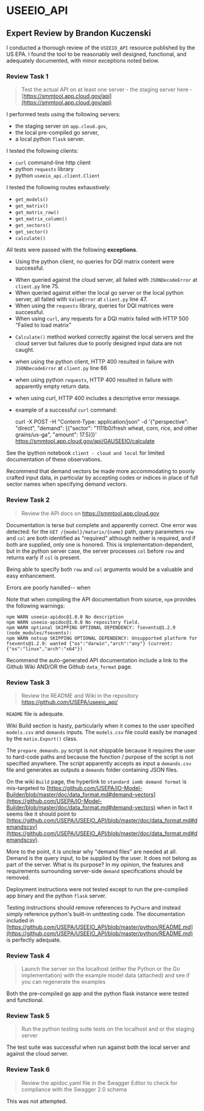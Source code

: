 # USEEIO_API
## Expert Review by Brandon Kuczenski

I conducted a thorough review of the `USEEIO_API` resource published by the US EPA. I found the tool to be reasonably well designed, functional, and adequately documented, with minor exceptions noted below.

### Review Task 1

> Test the actual API on at least one server -  the staging server here - [https://smmtool.app.cloud.gov/api](https://smmtool.app.cloud.gov/api)

I performed tests using the following servers:

 - the staging server on `app.cloud.gov`,
 - the local pre-compiled go server,
 - a local python `flask` server.

I tested the following clients:

 - `curl` command-line http client
 - python `requests` library
 - python `useeio_api.client.Client`

I tested the following routes exhaustively:

 - `get_models()`
 - `get_matrix()`
 - `get_matrix_row()`
 - `get_matrix_column()`
 - `get_sectors()`
 - `get_sector()`
 - `calculate()`

All tests were passed with the following **exceptions**.

 * Using the python client, no queries for DQI matrix content were successful.
  - When queried against the cloud server, all failed with `JSONDecodeError` at `client.py` line 75.
  - When queried against either the local go server or the local python server, all failed with `ValueError` at `client.py` line 47.
  - When using the `requests` library, queries for DQI matrices were successful.
  - When using `curl`, any requests for a DQI matrix failed with HTTP 500 "Failed to load matrix" 

 * `Calculate()` method worked correctly against the local servers and the cloud server but failures due to poorly designed input data are not caught.
  - when using the python client, HTTP 400 resulted in failure with `JSONDecodeError` at `client.py` line 66
  - when using python `requests`, HTTP 400 resulted in failure with apparently empty return data.
  - when using curl, HTTP 400 includes a descriptive error message.
  - example of a successful `curl` command:

    curl -X POST -H "Content-Type: application/json" -d '{"perspective": "direct", "demand": [{"sector": "1111b0/fresh wheat, corn, rice, and other grains/us-ga", "amount": 17.5}]}' https://smmtool.app.cloud.gov/api/GAUSEEIO/calculate

See the ipython notebook `client - cloud and local` for limited documentation of these observations.

Recommend that demand vectors be made more accommodating to poorly crafted input data, in particular by accepting codes or indices in place of full sector names when specifying demand vectors.

### Review Task 2

> Review the API docs on https://smmtool.app.cloud.gov

Documentation is terse but complete and apparently correct.  One error was detected: for the `GET /{model}/matarix/{name}` path, query parameters `row` and `col` are both identified as "required" although neither is required, and if both are supplied, only one is honored.  This is implementation-dependent, but in the python server case, the server processes `col` before `row` and returns early if `col` is present.

Being able to specify both `row` and `col` arguments would be a valuable and easy enhancement.

Errors are poorly handled-- when 

Note that when compiling the API documentation from source, `npm` provides the following warnings:

    npm WARN useeio-apidoc@1.0.0 No description
    npm WARN useeio-apidoc@1.0.0 No repository field.
    npm WARN optional SKIPPING OPTIONAL DEPENDENCY: fsevents@1.2.9 (node_modules/fsevents):
    npm WARN notsup SKIPPING OPTIONAL DEPENDENCY: Unsupported platform for fsevents@1.2.9: wanted {"os":"darwin","arch":"any"} (current: {"os":"linux","arch":"x64"})

Recommend the auto-generated API documentation include a link to the Github Wiki AND/OR the Github `data_format` page.

### Review Task 3

> Review the README and Wiki in the repository https://github.com/USEPA/useeio_api/

`README` file is adequate.

Wiki Build section is hasty, particularly when it comes to the user specified `models.csv` and `demands` inputs.  The `models.csv` file could easily be managed by the `matio.Export()` class.

The `prepare_demands.py` script is not shippable because it requires the user to hard-code paths and because the function / purpose of the script is not specified anywhere.  The script apparently accepts as input a `demands.csv` file and generates as outputs a `demands` folder containing JSON files.

On the wiki `Build` page, the hyperlink to `standard iomb demand format` is mis-targeted to [https://github.com/USEPA/IO-Model-Builder/blob/master/doc/data_format.md#demand-vectors](https://github.com/USEPA/IO-Model-Builder/blob/master/doc/data_format.md#demand-vectors) when in fact it seems like it should point to [https://github.com/USEPA/USEEIO_API/blob/master/doc/data_format.md#demandscsv](https://github.com/USEPA/USEEIO_API/blob/master/doc/data_format.md#demandscsv).

More to the point, it is unclear why "demand files" are needed at all. Demand is the query input, to be supplied by the user. It does not belong as part of the server. What is its purpose? In my opinion, the features and requirements surrounding server-side `demand` specifications should be removed.

Deployment instructions were not tested except to run the pre-compiled app binary and the python `flask` server.

Testing instructions should remove references to `PyCharm` and instead simply reference python's built-in unittesting code.  The documentation included in [https://github.com/USEPA/USEEIO_API/blob/master/python/README.md](https://github.com/USEPA/USEEIO_API/blob/master/python/README.md) is perfectly adequate.

### Review Task 4

> Launch the server on the localhost (either the Python or the Go implementation) with the example model data (attached) and see if you can regenerate the examples

Both the pre-compiled go app and the python flask instance were tested and functional.

### Review Task 5

> Run the python testing suite tests on the localhost and or the staging server

The test suite was successful when run against both the local server and against the cloud server.

### Review Task 6

> Review the apidoc.yaml file in the Swagger Editor to check for compliance with the Swagger 2.0 schema

This was not attempted.

